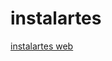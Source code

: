 # instalartes
[instalartes web](https://htmlpreview.github.io/?https://raw.githubusercontent.com/juancarlospaco/instalartes/master/index-instalartes.html "Preview")
